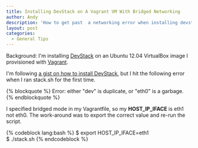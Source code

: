 ```yaml
---
title: Installing DevStack on A Vagrant VM With Bridged Networking
author: Andy
description: 'How to get past  a networking error when installing devstack on a vagrant box configured to use bridged networking.'
layout: post
categories:
  - General Tips
---
```

Background: I'm installing [DevStack][1] on an Ubuntu 12.04 VirtualBox image I provisioned with [Vagrant][2].

I'm following [a gist on how to install DevStack][3], but I hit the following error when I ran stack.sh for the first time.

{% blockquote %}
Error: either "dev" is duplicate, or "eth0" is a garbage.
{% endblockquote %}

I specified bridged mode in my Vagrantfile, so my **HOST_IP_IFACE** is eth1 not eth0. The work-around was to export the correct 
value and re-run the script.

{% codeblock lang:bash %}
$ export HOST_IP_IFACE=eth1  
$ ./stack.sh
{% endcodeblock %}

 [1]: http://devstack.org/
 [2]: http://vagrantup.com
 [3]: https://gist.github.com/2144344
